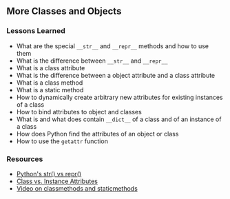 ## More Classes and Objects

### Lessons Learned

- What are the special `__str__` and `__repr__` methods and how to use them
- What is the difference between `__str__` and `__repr__`
- What is a class attribute
- What is the difference between a object attribute and a class attribute
- What is a class method
- What is a static method
- How to dynamically create arbitrary new attributes for existing instances of a class
- How to bind attributes to object and classes
- What is and what does contain `__dict__` of a class and of an instance of a class
- How does Python find the attributes of an object or class
- How to use the `getattr` function

### Resources

- [Python's str() vs repr()](https://shipit.dev/posts/python-str-vs-repr.html)
- [Class vs. Instance Attributes](https://python-course.eu/oop/class-instance-attributes.php)
- [Video on classmethods and staticmethods](https://www.youtube.com/watch?v=rq8cL2XMM5M)
